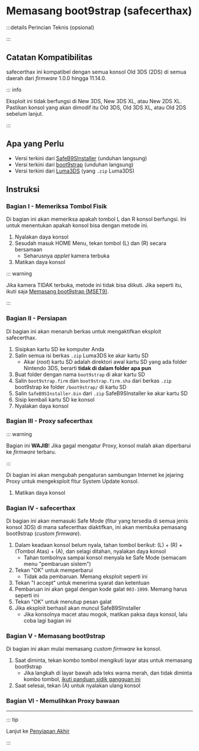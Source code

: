 # Memasang boot9strap (safecerthax)

:::details Perincian Teknis (opsional)

:::

## Catatan Kompatibilitas

safecerthax ini kompatibel dengan semua konsol Old 3DS (2DS) di semua daerah dari _firmware_ 1.0.0 hingga 11.14.0.

::: info

Eksploit ini tidak berfungsi di New 3DS, New 3DS XL, atau New 2DS XL. Pastikan konsol yang akan dimodif itu Old 3DS, Old 3DS XL, atau Old 2DS sebelum lanjut.

:::

## Apa yang Perlu

- Versi terkini dari [SafeB9SInstaller](https://github.com/d0k3/SafeB9SInstaller/releases/download/v0.0.7/SafeB9SInstaller-20170605-122940.zip) (unduhan langsung)
- Versi terkini dari [boot9strap](https://github.com/SciresM/boot9strap/releases/download/1.4/boot9strap-1.4.zip) (unduhan langsung)
- Versi terkini dari [Luma3DS](https://github.com/LumaTeam/Luma3DS/releases/latest) (yang `.zip` Luma3DS)

## Instruksi

### Bagian I - Memeriksa Tombol Fisik

Di bagian ini akan memeriksa apakah tombol L dan R konsol berfungsi. Ini untuk menentukan apakah konsol bisa dengan metode ini.

1. Nyalakan daya konsol
2. Sesudah masuk HOME Menu, tekan tombol (L) dan (R) secara bersamaan
    - Seharusnya _applet_ kamera terbuka
3. Matikan daya konsol

::: warning

Jika kamera TIDAK terbuka, metode ini tidak bisa diikuti. Jika seperti itu, ikuti saja [Memasang boot9strap (MSET9)](installing-boot9strap-\(mset9\)).

:::

### Bagian II - Persiapan

Di bagian ini akan menaruh berkas untuk mengaktifkan eksploit safecerthax.

1. Sisipkan kartu SD ke komputer Anda
2. Salin semua isi berkas `.zip` Luma3DS ke akar kartu SD
    - Akar (_root_) kartu SD adalah direktori awal kartu SD yang ada folder Nintendo 3DS, berarti **tidak di dalam folder apa pun**
3. Buat folder dengan nama `boot9strap` di akar kartu SD
4. Salin `boot9strap.firm` dan `boot9strap.firm.sha` dari berkas `.zip` boot9strap ke folder `/boot9strap/` di kartu SD
5. Salin `SafeB9SInstaller.bin` dari `.zip` SafeB9SInstaller ke akar kartu SD
6. Sisip kembali kartu SD ke konsol
7. Nyalakan daya konsol

### Bagian III - Proxy safecerthax

::: warning

Bagian ini **WAJIB**! Jika gagal mengatur Proxy, konsol malah akan diperbarui ke _firmware_ terbaru.

:::

Di bagian ini akan mengubah pengaturan sambungan Internet ke jejaring Proxy untuk mengeksploit fitur System Update konsol.

<!--@include: ./_include/addproxy.md -->

1. Matikan daya konsol

### Bagian IV - safecerthax

Di bagian ini akan memasuki Safe Mode (fitur yang tersedia di semua jenis konsol 3DS) di mana safecerthax diaktifkan, ini akan membuka pemasang boot9strap (_custom firmware_).

1. Dalam keadaan konsol belum nyala, tahan tombol berikut: (L) + (R) + (Tombol Atas) + (A), dan selagi ditahan, nyalakan daya konsol
    - Tahan tombolnya sampai konsol menyala ke Safe Mode (semacam menu "pembaruan sistem")
2. Tekan "OK" untuk memperbarui
    - Tidak ada pembaruan. Memang eksploit seperti ini
3. Tekan "I accept" untuk menerima syarat dan ketentuan
4. Pembaruan ini akan gagal dengan kode galat `003-1099`. Memang harus seperti ini
5. Tekan "OK" untuk menutup pesan galat
6. Jika eksploit berhasil akan muncul SafeB9SInstaller
    - Jika konsolnya macet atau mogok, matikan paksa daya konsol, lalu coba lagi bagian ini

### Bagian V - Memasang boot9strap

Di bagian ini akan mulai memasang _custom firmware_ ke konsol.

1. Saat diminta, tekan kombo tombol mengikuti layar atas untuk memasang boot9strap
    - Jika langkah di layar bawah ada teks warna merah, dan tidak diminta kombo tombol, [ikuti panduan sidik gangguan ini](troubleshooting-safecerthax)
2. Saat selesai, tekan (A) untuk nyalakan ulang konsol

<!--@include: ./_include/configure-luma3ds.md -->

<!--@include: ./_include/luma3ds-installed-note.md -->

### Bagian VI - Memulihkan Proxy bawaan

<!--@include: ./_include/rmproxy.md -->

___

::: tip

Lanjut ke [Penyiapan Akhir](finalizing-setup)

:::
